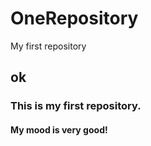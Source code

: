 # OneRepository
My first repository
## ok 
### This is my first repository. 
#### My mood is very good!

